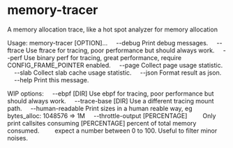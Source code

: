 # memory-tracer
A memory allocation trace, like a hot spot analyzer for memory allocation

Usage: memory-tracer [OPTION]...
&nbsp;&nbsp;&nbsp;&nbsp;--debug		Print debug messages.
&nbsp;&nbsp;&nbsp;&nbsp;--ftrace  Use ftrace for tracing, poor performance but should always work.
&nbsp;&nbsp;&nbsp;&nbsp;--perf		Use binary perf for tracing, great performance, require CONFIG_FRAME_POINTER enabled.
&nbsp;&nbsp;&nbsp;&nbsp;--page		Collect page usage statistic.
&nbsp;&nbsp;&nbsp;&nbsp;--slab		Collect slab cache usage statistic.
&nbsp;&nbsp;&nbsp;&nbsp;--json		Format result as json.
&nbsp;&nbsp;&nbsp;&nbsp;--help 		Print this message.

WIP options:
&nbsp;&nbsp;&nbsp;&nbsp;--ebpf [DIR]	Use ebpf for tracing, poor performance but should always work.
&nbsp;&nbsp;&nbsp;&nbsp;--trace-base [DIR]	Use a different tracing mount path.
&nbsp;&nbsp;&nbsp;&nbsp;--human-readable	Print sizes in a human reable way, eg bytes_alloc: 1048576 => 1M
&nbsp;&nbsp;&nbsp;&nbsp;--throttle-output [PERCENTAGE]
&nbsp;&nbsp;&nbsp;&nbsp;&nbsp;&nbsp;&nbsp;&nbsp;Only print callsites consuming [PERCENTAGE] percent of total memory consumed.
&nbsp;&nbsp;&nbsp;&nbsp;&nbsp;&nbsp;&nbsp;&nbsp;expect a number between 0 to 100. Useful to filter minor noises.
